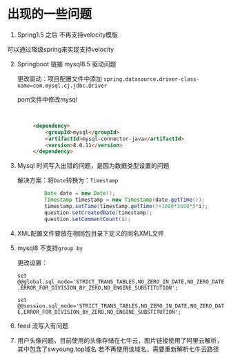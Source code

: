 # 出现的一些问题

1.  Spring1.5 之后 不再支持velocity模版

   可以通过降级spring来实现支持velocity

2. Springboot 链接 mysql8.5 驱动问题

     更改驱动：项目配置文件中添加 `spring.datasource.driver-class-name=com.mysql.cj.jdbc.Driver`

   pom文件中修改mysql 

   ​	

   ```html
   		<dependency>
   			<groupId>mysql</groupId>
   			<artifactId>mysql-connector-java</artifactId>
   			<version>8.0.11</version>
   		</dependency>
   ```

3.  Mysql 时间写入出错的问题，是因为数据类型设置的问题

     解决方案：将`Date`转换为：`Timestamp`

     

```java
            Date date = new Date();
            Timestamp timestamp = new Timestamp(date.getTime());
            timestamp.setTime(timestamp.getTime()+1000*3600*5*i);
            question.setCreatedDate(timestamp);
            question.setCommentCount(i);
```

4. XML配置文件要放在相同包目录下定义的同名XML文件



5. mysql8 不支持`group by`

   更改设置：

   `set @@global.sql_mode='STRICT_TRANS_TABLES,NO_ZERO_IN_DATE,NO_ZERO_DATE,ERROR_FOR_DIVISION_BY_ZERO,NO_ENGINE_SUBSTITUTION';`

   `set @@session.sql_mode='STRICT_TRANS_TABLES,NO_ZERO_IN_DATE,NO_ZERO_DATE,ERROR_FOR_DIVISION_BY_ZERO,NO_ENGINE_SUBSTITUTION';`

6. feed 流写入有问题


7. 用户头像问题，目前使用的头像存储在七牛云，图片链接使用了阿里云解析，其中包含了swyoung.top域名
若不再使用该域名，需要重新解析七牛云路径